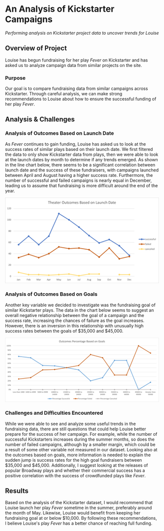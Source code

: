 # An Analysis of Kickstarter Campaigns 
*Performing analysis on Kickstarter project data to uncover trends for Louise*

## Overview of Project
Louise has begun fundraising for her play *Fever* on Kickstarter and has asked us to analyze campaign data from similar projects on the site. 
### Purpose
Our goal is to compare fundraising data from similar campaigns across Kickstarter. Through careful analysis, we can make strong recommendations to Louise about how to ensure the successful funding of her play *Fever*.

## Analysis & Challenges
### Analysis of Outcomes Based on Launch Date
As *Fever* continues to gain funding, Louise has asked us to look at the success rates of similar plays based on their launch date. We first filtered the data to only show Kickstarter data from plays, then we were able to look at the launch dates by month to determine if any trends emerged. As shown in the line chart below, there seems to be a significant correlation between launch date and the success of these fundraisers, with campaigns launched between April and August having a higher success rate. Furthermore, the number of successful and failed campaigns is nearly equal in December, leading us to assume that fundraising is more difficult around the end of the year. 

![Theater Outcomes Based on Launch Date](resources/Theater_Outcomes_vs_Launch.png)

### Analysis of Outcomes Based on Goals
Another key variable we decided to investigate was the fundraising goal of similar Kickstarter plays. The data in the chart below seems to suggest an overall negative relationship between the goal of a campaign and the success rate, increasing the chances of failure as the goal increases. However, there is an inversion in this relationship with unusually high success rates between the goals of $35,000 and $45,000.

![Outcomes Percentage Based on Goals](resources/Outcomes_vs_Goals.png)

### Challenges and Difficulties Encountered
While we were able to see and analyze some useful trends in the fundraising data, there are still questions that could help Louise better prepare for the success of her campaign. For example, while the number of successful Kickstarters increases during the summer months, so does the number of failed campaigns, although by a smaller margin, which could be a result of some other variable not measured in our dataset. Looking also at the outcomes based on goals, more information is needed to explain the sudden jump is success rates for the high goal fundraisers between $35,000 and $45,000. Additionally, I suggest looking at the releases of popular Broadway plays and whether their commercial success has a positive correlation with the success of crowdfunded plays like *Fever*. 

## Results
Based on the analysis of the Kickstarter dataset, I would recommend that Louise launch her play *Fever* sometime in the summer, preferably around the month of May. Likewise, Louise would benefit from keeping her fundraising goal at or below $10,000. By following these recommendations, I believe Louise's play *Fever* has a better chance of reaching full funding.  
